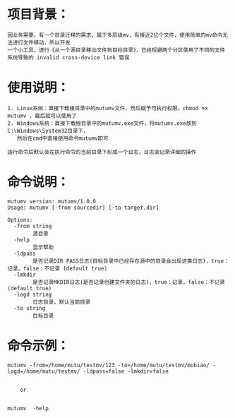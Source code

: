 # 项目背景：
    因业务需要，有一个目录迁移的需求，属于多层级mv，有接近2亿个文件，使用简单的mv命令无法进行文件移动，所以开发
    一个小工具，进行《从一个源目录移动文件到目标目录》，已经规避两个分区使用了不同的文件系统导致的 invalid cross-device link 错误
    
# 使用说明：
    1. Linux系统：直接下载根目录中的mutumv文件，然后赋予可执行权限，chmod +x mutumv ，最后就可以使用了
    2. Windows系统：直接下载根目录中的mutumv.exe文件，将mutumv.exe放到C:\Windows\System32目录下，
       然后在cmd中直接使用命令mutumv即可
    
    运行命令后默认会在执行命令的当前目录下形成一个日志，日志会记录详细的操作
    
# 命令说明：
    mutumv version: mutumv/1.0.0
    Usage: mutumv [-from sourcedir] [-to target.dir]

    Options:
      -from string
            源目录
      -help
            显示帮助
      -ldpass
            是否记录DIR PASS日志(目标目录中已经存在源中的目录会出现这类日志)，true：记录，false：不记录 (default true)
      -lmkdir
            是否记录MKDIR日志(是否记录创建文件夹的日志)，true：记录，false：不记录 (default true)
      -logd string
            日志目录，默认当前目录
      -to string
            目标目录
# 命令示例：

    mutumv -from=/home/mutu/testmv/123 -to=/home/mutu/testmv/mubiao/ -logd=/home/mutu/testmv/ -ldpass=false -lmkdir=false
    
        
        or
   
   
    mutumv  -help
